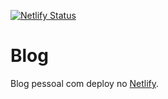 [![Netlify Status](https://api.netlify.com/api/v1/badges/a382a61b-58ad-4db1-9ed7-9e766eaa5d6b/deploy-status)](https://app.netlify.com/sites/wonderful-mirzakhani-81778a/deploys)

# Blog
Blog pessoal com deploy no [Netlify](netlify.com).